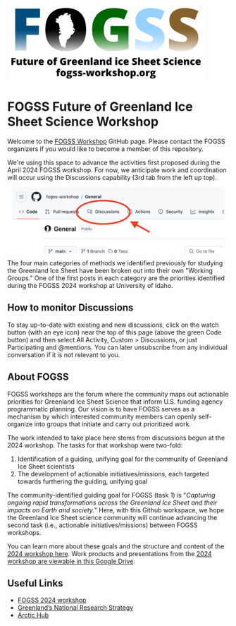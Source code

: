 [![FOGSS logo](/assets/images/FOGSS_footer_white_450.png)](https://www.fogss-workshop.org/)


# FOGSS Future of Greenland Ice Sheet Science Workshop 

Welcome to the [FOGSS Workshop](https://www.fogss-workshop.org/) GitHub page.
Please contact the FOGSS organizers if you would like to become a member of this repository.

We're using this space to advance the activities first proposed during the April 2024 FOGSS workshop. For now, we anticipate work and coordination will occur using the Discussions capability (3rd tab from the left up top).

<p align="center">
<a href="https://github.com/fogss-workshop/General/discussions"><img src="/assets/images/find_discussions.png" align="center" width="480" ></a>
</p>

The four main categories of methods we identified previously for studying the Greenland Ice Sheet have been broken out into their own "Working Groups." One of the first posts in each category are the priorities identified during the FOGSS 2024 workshop at University of Idaho.

## How to monitor Discussions

To stay up-to-date with existing and new discussions, click on the watch button (with an eye icon) near the top of this page (above the green Code button) and then select All Activity, Custom > Discussions, or just Participating and @mentions. You can later unsubscribe from any individual conversation if it is not relevant to you.

## About FOGSS

FOGSS workshops are the forum where the community maps out actionable priorities for Greenland Ice Sheet Science that inform U.S. funding agency programmatic planning.
Our vision is to have FOGSS serves as a mechanism by which interested community members can openly self-organize into groups that initiate and carry out prioritized work.

The work intended to take place here stems from discussions begun at the 2024 workshop.  The tasks for that workshop were two-fold:
1) Identification of a guiding, unifying goal for the community of Greenland Ice Sheet scientists
1) The development of actionable initiatives/missions, each targeted towards furthering the guiding, unifying goal

The community-identified guiding goal for FOGSS (task 1) is "_Capturing ongoing rapid transformations across the Greenland Ice Sheet and their impacts on Earth and society._"
Here, with this Github workspace, we hope the Greenland Ice Sheet science community will continue advancing the second task (i.e., actionable initiatives/missions) between FOGSS workshops.

You can learn more about these goals and the structure and content of the [2024 workshop here](https://www.fogss-workshop.org/2024-agenda). Work products and presentations from the [2024 workshop are viewable in this Google Drive](https://drive.google.com/drive/folders/1Ik0qgwG9DA48HpYNrGFl-eps4-JxmG5d?usp=sharing).



## Useful Links
- [FOGSS 2024 workshop](https://www.fogss-workshop.org/2024-agenda)
- [Greenland’s National Research Strategy](https://nis.gl/wp-content/uploads/2023/01/english-book.pdf)
- [Arctic Hub](https://arctichub.gl/)
